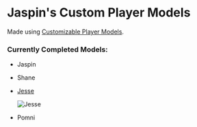 # Jaspin's Custom Player Models

Made using [Customizable Player Models](https://www.curseforge.com/minecraft/mc-mods/custom-player-models).

### Currently Completed Models:

- Jaspin

  
- Shane

  
- [Jesse](https://cdn.discordapp.com/attachments/1310972723912118353/1311738910816210974/Jesse.cpmmodel?ex=6749f38f&is=6748a20f&hm=e936e629ec4a844240e73809a4e0805d8a16253f5e2a63be11af7b578edd0a02&)
  
  ![Jesse](https://cdn.discordapp.com/attachments/1310972723912118353/1311738910459822211/image-23.png?ex=6749f38f&is=6748a20f&hm=ce87cd9c7119b6bf405cf75fc0a99a7f80a496496e4214b43e4276ab21127b50&)
  
- Pomni

  
